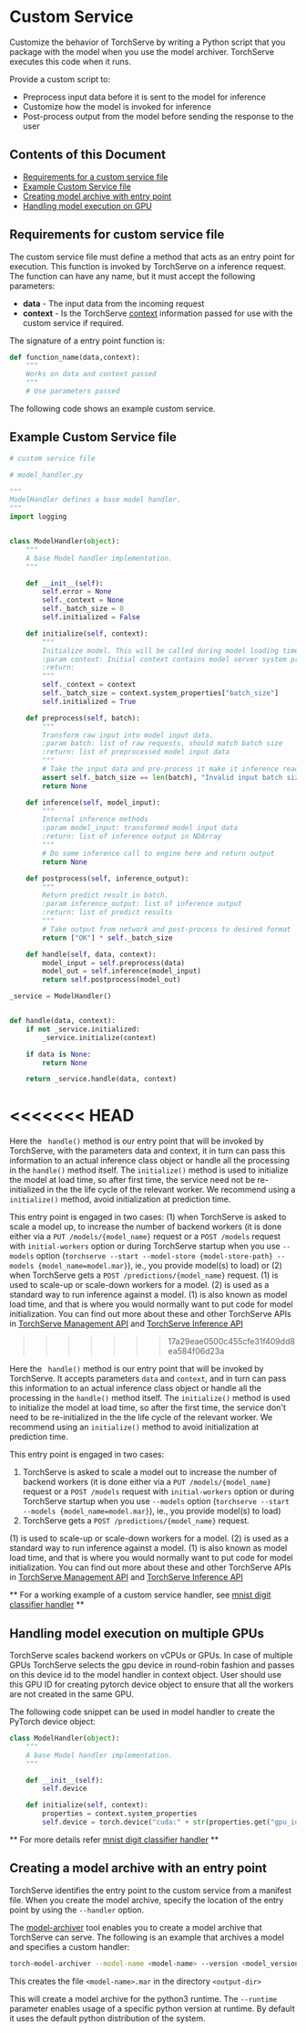 # Custom Service

Customize the behavior of TorchServe by writing a Python script that you package with
the model when you use the model archiver. TorchServe executes this code when it runs.

Provide a custom script to:

* Preprocess input data before it is sent to the model for inference
* Customize how the model is invoked for inference
* Post-process output from the model before sending the response to the user

## Contents of this Document

* [Requirements for a custom service file](#requirements-for-custom-service-file)
* [Example Custom Service file](#example-custom-service-file)
* [Creating model archive with entry point](#creating-model-archive-with-entry-point)
* [Handling model execution on GPU](#handling-model-execution-on-multiple-gpus)

## Requirements for custom service file

The custom service file must define a method that acts as an entry point for execution. This function is invoked by TorchServe on a inference request.
The function can have any name, but it must accept the following parameters:

* **data** - The input data from the incoming request
* **context** - Is the TorchServe [context](https://github.com/pytorch/serve/blob/master/ts/context.py) information passed for use with the custom service if required.

The signature of a entry point function is:

```python
def function_name(data,context):
    """
    Works on data and context passed
    """
    # Use parameters passed
```

The following code shows an example custom service.

## Example Custom Service file

```python
# custom service file

# model_handler.py

"""
ModelHandler defines a base model handler.
"""
import logging


class ModelHandler(object):
    """
    A base Model handler implementation.
    """

    def __init__(self):
        self.error = None
        self._context = None
        self._batch_size = 0
        self.initialized = False

    def initialize(self, context):
        """
        Initialize model. This will be called during model loading time
        :param context: Initial context contains model server system properties.
        :return:
        """
        self._context = context
        self._batch_size = context.system_properties["batch_size"]
        self.initialized = True

    def preprocess(self, batch):
        """
        Transform raw input into model input data.
        :param batch: list of raw requests, should match batch size
        :return: list of preprocessed model input data
        """
        # Take the input data and pre-process it make it inference ready
        assert self._batch_size == len(batch), "Invalid input batch size: {}".format(len(batch))
        return None

    def inference(self, model_input):
        """
        Internal inference methods
        :param model_input: transformed model input data
        :return: list of inference output in NDArray
        """
        # Do some inference call to engine here and return output
        return None

    def postprocess(self, inference_output):
        """
        Return predict result in batch.
        :param inference_output: list of inference output
        :return: list of predict results
        """
        # Take output from network and post-process to desired format
        return ["OK"] * self._batch_size

    def handle(self, data, context):
        model_input = self.preprocess(data)
        model_out = self.inference(model_input)
        return self.postprocess(model_out)

_service = ModelHandler()


def handle(data, context):
    if not _service.initialized:
        _service.initialize(context)

    if data is None:
        return None

    return _service.handle(data, context)

```
<<<<<<< HEAD
=======
Here the ``` handle()``` method is our entry point that will be invoked by TorchServe, with the parameters data and context, it in turn can pass this information to an actual inference class object or handle all the processing in the 
```handle()``` method itself. The ```initialize()``` method is used to initialize the model at load time, so after first time, the service need not be re-initialized in the the life cycle of the relevant worker.
 We recommend using a ```initialize()``` method, avoid initialization at prediction time.
 
 This entry point is engaged in two cases: (1) when TorchServe is asked to scale a model up, to increase the number of backend workers (it is done either via a ```PUT /models/{model_name}``` request or a ```POST /models``` request with `initial-workers` option or during TorchServe startup when you use `--models` option (```torchserve --start --model-store {model-store-path} --models {model_name=model.mar}```), ie., you provide model(s) to load) or (2) when TorchServe gets a ```POST /predictions/{model_name}``` request. (1) is used to scale-up or scale-down workers for a model. (2) is used as a standard way to run inference against a model. (1) is also known as model load time, and that is where you would normally want to put code for model initialization. You can find out more about these and other TorchServe APIs in [TorchServe Management API](./management_api.md) and [TorchServe Inference API](./inference_api.md)
>>>>>>> 17a29eae0500c455cfe31f409dd8ea584f06d23a

Here the ``` handle()``` method is our entry point that will be invoked by TorchServe. It accepts parameters `data` and `context`,
and in turn can pass this information to an actual inference class object or handle all the processing in the ```handle()``` method itself.
The ```initialize()``` method is used to initialize the model at load time, so after the first time,
the service don't need to be re-initialized in the the life cycle of the relevant worker.
We recommend using an ```initialize()``` method to avoid initialization at prediction time.

This entry point is engaged in two cases:

1. TorchServe is asked to scale a model out to increase the number of backend workers (it is done either via a ```PUT /models/{model_name}``` request or a ```POST /models``` request with `initial-workers` option or during TorchServe startup when you use `--models` option (```torchserve --start --models {model_name=model.mar}```), ie., you provide model(s) to load)
1. TorchServe gets a ```POST /predictions/{model_name}``` request.

(1) is used to scale-up or scale-down workers for a model. (2) is used as a standard way to run inference against a model. (1) is also known as model load time, and that is where you would normally want to put code for model initialization. You can find out more about these and other TorchServe APIs in [TorchServe Management API](./management_api.md) and [TorchServe Inference API](./inference_api.md)

** For a working example of a custom service handler, see [mnist digit classifier handler](../examples/image_classifier/mnist/mnist_handler.py) **

## Handling model execution on multiple GPUs

TorchServe scales backend workers on vCPUs or GPUs. In case of multiple GPUs TorchServe selects the gpu device in round-robin fashion and passes on this device id to the model handler in context object. User should use this GPU ID for creating pytorch device object to ensure that all the workers are not created in the same GPU.

The following code snippet can be used in model handler to create the PyTorch device object:

```python
class ModelHandler(object):
    """
    A base Model handler implementation.
    """

    def __init__(self):
        self.device

    def initialize(self, context):
        properties = context.system_properties
        self.device = torch.device("cuda:" + str(properties.get("gpu_id")) if torch.cuda.is_available() else "cpu")
```

** For more details refer [mnist digit classifier handler](../examples/image_classifier/mnist/mnist_handler.py) **

## Creating a model archive with an entry point

TorchServe identifies the entry point to the custom service from a manifest file.
When you create the model archive, specify the location of the entry point by using the ```--handler``` option.

The [model-archiver](https://github.com/pytorch/serve/blob/master/model-archiver/README.md) tool enables you to create a model archive that TorchServe can serve.
The following is an example that archives a model and specifies a custom handler:

```bash
torch-model-archiver --model-name <model-name> --version <model_version_number> --model-file <path_to_model_architecture_file> --serialized-file <path_to_state_dict_file> --extra-files <path_to_index_to_name_json_file> --handler model_handler:handle --export-path <output-dir> --model-path <model_dir> --runtime python3
```

This creates the file ```<model-name>.mar``` in the directory ```<output-dir>```

This will create a model archive for the python3 runtime. The ```--runtime``` parameter enables usage of a specific python version at runtime.
By default it uses the default python distribution of the system.
